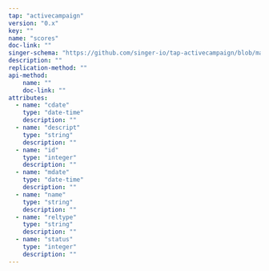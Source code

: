 ```yaml
---
tap: "activecampaign"
version: "0.x"
key: ""
name: "scores"
doc-link: ""
singer-schema: "https://github.com/singer-io/tap-activecampaign/blob/master/tap_activecampaign/schemas/scores.json"
description: ""
replication-method: ""
api-method:
    name: ""
    doc-link: ""
attributes:
  - name: "cdate"
    type: "date-time"
    description: ""
  - name: "descript"
    type: "string"
    description: ""
  - name: "id"
    type: "integer"
    description: ""
  - name: "mdate"
    type: "date-time"
    description: ""
  - name: "name"
    type: "string"
    description: ""
  - name: "reltype"
    type: "string"
    description: ""
  - name: "status"
    type: "integer"
    description: ""
---
```

